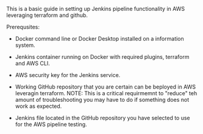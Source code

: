 This is a basic guide in setting up Jenkins pipeline functionality in AWS leveraging terraform and github.

Prerequsites:

- Docker command line or Docker Desktop installed on a information system.

- Jenkins container running on Docker with required plugins, terraform and AWS CLI.

- AWS security key for the Jenkins service.

- Working GitHub repository that you are certain can be beployed in AWS leveragin terraform. NOTE: This is a 
critical requirmemnt to "reduce" teh amount of troubleshooting you may have to do if something does not work
as expected.

- Jenkins file located in the GitHub repository you have selected to use for the AWS pipeline testing.

